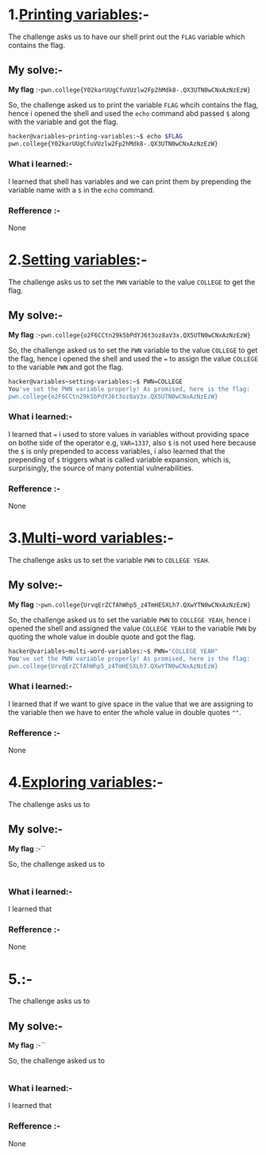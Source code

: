 # **1.<ins>Printing variables</ins>**:-
   The challenge asks us to have our shell print out the `FLAG` variable which contains the flag.
## My solve:-
   **My flag** :-`pwn.college{Y02karUUgCfuVUzlw2Fp2hMdk8-.QX3UTN0wCNxAzNzEzW}`

   So, the challenge asked us to print the variable `FLAG` whcih contains the flag, hence i opened the shell and used the `echo` command abd passed `$` along with the variable and got the flag.
   ```bash
   hacker@variables~printing-variables:~$ echo $FLAG
   pwn.college{Y02karUUgCfuVUzlw2Fp2hMdk8-.QX3UTN0wCNxAzNzEzW}
   ```

### What i learned:-
   I learned that shell has variables and we can print them by prepending the variable name with a `$` in the `echo` command.

### Refference :-
   None


# **2.<ins>Setting variables</ins>**:-
   The challenge asks us to set the `PWN` variable to the value `COLLEGE` to get the flag.
## My solve:-
   **My flag** :-`pwn.college{o2F6CCtn29k5bPdYJ6t3oz8aV3x.QX5UTN0wCNxAzNzEzW}`

   So, the challenge asked us to set the `PWN` variable to the value `COLLEGE` to get the flag, hence i opened the shell and used the `=` to assign the value `COLLEGE` to the variable `PWN` and got the flag.
   ```bash
   hacker@variables~setting-variables:~$ PWN=COLLEGE
   You've set the PWN variable properly! As promised, here is the flag:
   pwn.college{o2F6CCtn29k5bPdYJ6t3oz8aV3x.QX5UTN0wCNxAzNzEzW}
   ```

### What i learned:-
   I learned that `=` i used to store values in variables without providing space on bothe side of the operator e.g, `VAR=1337`, also `$` is not used here because the `$` is only prepended to access variables, i also learned that the prepending of `$` triggers what is called variable expansion, which is, surprisingly, the source of many potential vulnerabilities.

### Refference :-
   None


# **3.<ins>Multi-word variables</ins>**:-
   The challenge asks us to set the variable `PWN` to `COLLEGE YEAH`.
## My solve:-
   **My flag** :-`pwn.college{UrvqErZCfAhWhp5_z4TmHESXLh7.QXwYTN0wCNxAzNzEzW}`

   So, the challenge asked us to set the variable `PWN` to `COLLEGE YEAH`, hence i opened the shell and assigned the value `COLLEGE YEAH` to the variable `PWN` by quoting the whole value in double quote and got the flag.
   ```bash
   hacker@variables~multi-word-variables:~$ PWN="COLLEGE YEAH"
   You've set the PWN variable properly! As promised, here is the flag:
   pwn.college{UrvqErZCfAhWhp5_z4TmHESXLh7.QXwYTN0wCNxAzNzEzW}
   ```

### What i learned:-
   I learned that if we want to give space in the value that we are assigning to the variable then we have to enter the whole value in double quotes `""`.

### Refference :-
   None


# **4.<ins>Exploring variables</ins>**:-
   The challenge asks us to 
## My solve:-
   **My flag** :-``

   So, the challenge asked us to
   ```bash
  
   ```

### What i learned:-
   I learned that 

### Refference :-
   None



# **5.<ins></ins>**:-
   The challenge asks us to 
## My solve:-
   **My flag** :-``

   So, the challenge asked us to
   ```bash
  
   ```

### What i learned:-
   I learned that 

### Refference :-
   None
